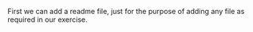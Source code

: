 First we can add a readme file, just for the purpose of adding any file as required in our exercise.